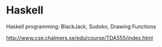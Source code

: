 Haskell
=======

Haskell programming: BlackJack, Sudoko, Drawing Functions

http://www.cse.chalmers.se/edu/course/TDA555/index.html

